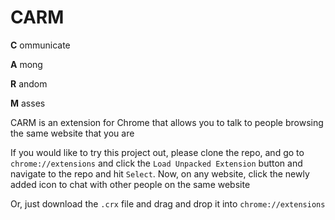 # CARM

**C** ommunicate

**A** mong

**R** andom

**M** asses

CARM is an extension for Chrome that allows you to talk to people browsing the same website that you are

If you would like to try this project out, please clone the repo, and go to `chrome://extensions` and click the `Load Unpacked Extension` button and navigate to the repo and hit `Select`. Now, on any website, click the newly added icon to chat with other people on the same website

Or, just download the `.crx` file and drag and drop it into `chrome://extensions`
